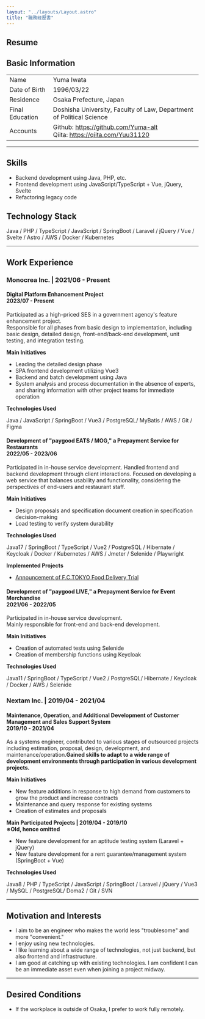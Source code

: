 ```yaml
---
layout: "../layouts/Layout.astro"
title: "職務経歴書"
---
```


<section>

# Resume

## Basic Information

|         |                                                                                                           |
| ---------- | -------------------------------------------------------------------------------------------------------------- |
| Name       | Yuma Iwata                                                                             |
| Date of Birth   | 1996/03/22                                                                                                     |
| Residence     | Osaka Prefecture, Japan                                                                                                         |
| Final Education   | Doshisha University, Faculty of Law, Department of Political Science                                                              |
| Accounts | Github: https://github.com/Yuma-alt<br>Qiita: https://qiita.com/Yuu31120 |

---

## Skills

- Backend development using Java, PHP, etc.
- Frontend development using JavaScript/TypeScript + Vue, jQuery, Svelte
- Refactoring legacy code

## Technology Stack

Java / PHP / TypeScript / JavaScript / SpringBoot / Laravel / jQuery / Vue / Svelte / Astro / AWS / Docker / Kubernetes

</section>

---

<section>

## Work Experience

### Monocrea Inc. | 2021/06 - Present

#### Digital Platform Enhancement Project<br>2023/07 - Present

Participated as a high-priced SES in a government agency's feature enhancement project.</br>
Responsible for all phases from basic design to implementation, including basic design, detailed design, front-end/back-end development, unit testing, and integration testing.

**Main Initiatives**
- Leading the detailed design phase
- SPA frontend development utilizing Vue3
- Backend and batch development using Java
- System analysis and process documentation in the absence of experts, and sharing information with other project teams for immediate operation

**Technologies Used**  

Java / JavaScript / SpringBoot / Vue3 / PostgreSQL/ MyBatis / AWS / Git / Figma

#### Development of "paygood EATS / MOG," a Prepayment Service for Restaurants<br>2022/05 - 2023/06

Participated in in-house service development.
Handled frontend and backend development through client interactions.
Focused on developing a web service that balances usability and functionality, considering the perspectives of end-users and restaurant staff.

**Main Initiatives**
- Design proposals and specification document creation in specification decision-making
- Load testing to verify system durability

**Technologies Used** 

Java17 / SpringBoot / TypeScript / Vue2 / PostgreSQL / Hibernate / Keycloak / Docker / Kubernetes / AWS / Jmeter / Selenide / Playwright

**Implemented Projects**
- [Announcement of F.C.TOKYO Food Delivery Trial](https://www.fctokyo.co.jp/news/15043)

#### Development of "paygood LIVE," a Prepayment Service for Event Merchandise<br>2021/06 - 2022/05

Participated in in-house service development.</br>
Mainly responsible for front-end and back-end development.

**Main Initiatives**
- Creation of automated tests using Selenide
- Creation of membership functions using Keycloak

**Technologies Used** 

Java11 / SpringBoot / TypeScript / Vue2 / PostgreSQL/ Hibernate / Keycloak / Docker / AWS / Selenide

### Nextam Inc. | 2019/04 - 2021/04

#### Maintenance, Operation, and Additional Development of Customer Management and Sales Support System<br>2019/10 - 2021/04

As a systems engineer, contributed to various stages of outsourced projects including estimation, proposal, design, development, and maintenance/operation.**Gained skills to adapt to a wide range of development environments through participation in various development projects.**

**Main Initiatives**
- New feature additions in response to high demand from customers to grow the product and increase contracts
- Maintenance and query response for existing systems
- Creation of estimates and proposals

**Main Participated Projects | 2019/04 - 2019/10<br>※Old, hence omitted**

- New feature development for an aptitude testing system (Laravel + jQuery)
- New feature development for a rent guarantee/management system (SpringBoot + Vue)

**Technologies Used**

Java8 / PHP / TypeScript / JavaScript / SpringBoot / Laravel / jQuery / Vue3 / MySQL / PostgreSQL/ Doma2 / Git / SVN

</section>

---

<section>

## Motivation and Interests

- I aim to be an engineer who makes the world less "troublesome" and more "convenient."
- I enjoy using new technologies.
- I like learning about a wide range of technologies, not just backend, but also frontend and infrastructure.
- I am good at catching up with existing technologies. I am confident I can be an immediate asset even when joining a project midway.

---

## Desired Conditions

- If the workplace is outside of Osaka, I prefer to work fully remotely.

</section>
